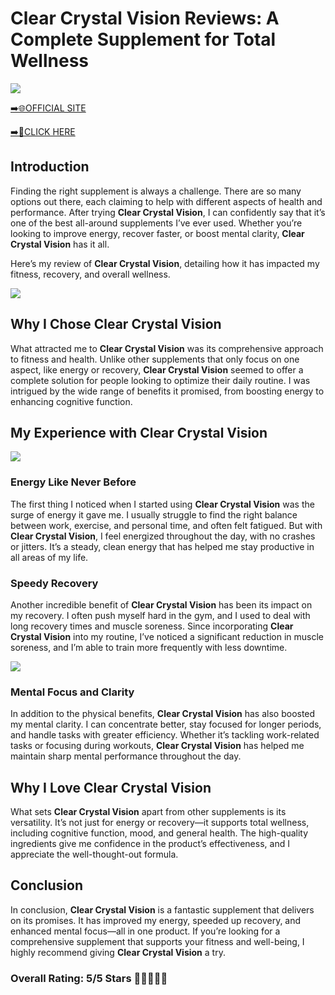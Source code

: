 # **Clear Crystal Vision Reviews**: A Complete Supplement for Total Wellness

[![](https://static.vecteezy.com/system/resources/thumbnails/019/896/014/small/buy-now-gradient-button-with-cart-symbol-buy-now-illustration-png.png)](https://edetoop.top/lander/sugarpreland-1/clearvisio.html) 

[➡️🌐OFFICIAL SITE](https://edetoop.top/lander/sugarpreland-1/clearvisio.html) 

[➡️🔗CLICK HERE](https://edetoop.top/lander/sugarpreland-1/clearvisio.html) 


## Introduction

Finding the right supplement is always a challenge. There are so many options out there, each claiming to help with different aspects of health and performance. After trying **Clear Crystal Vision**, I can confidently say that it’s one of the best all-around supplements I’ve ever used. Whether you’re looking to improve energy, recover faster, or boost mental clarity, **Clear Crystal Vision** has it all.

Here’s my review of **Clear Crystal Vision**, detailing how it has impacted my fitness, recovery, and overall wellness.

[![](https://wallpapers.com/images/hd/red-order-now-button-udg4jcj4arvn8b0n-2.png)](https://edetoop.top/lander/sugarpreland-1/clearvisio.html)  

## Why I Chose **Clear Crystal Vision**

What attracted me to **Clear Crystal Vision** was its comprehensive approach to fitness and health. Unlike other supplements that only focus on one aspect, like energy or recovery, **Clear Crystal Vision** seemed to offer a complete solution for people looking to optimize their daily routine. I was intrigued by the wide range of benefits it promised, from boosting energy to enhancing cognitive function.

## My Experience with **Clear Crystal Vision**

[![](https://static.vecteezy.com/system/resources/thumbnails/019/896/014/small/buy-now-gradient-button-with-cart-symbol-buy-now-illustration-png.png)](https://edetoop.top/lander/sugarpreland-1/clearvisio.html)

### Energy Like Never Before

The first thing I noticed when I started using **Clear Crystal Vision** was the surge of energy it gave me. I usually struggle to find the right balance between work, exercise, and personal time, and often felt fatigued. But with **Clear Crystal Vision**, I feel energized throughout the day, with no crashes or jitters. It’s a steady, clean energy that has helped me stay productive in all areas of my life.

### Speedy Recovery

Another incredible benefit of **Clear Crystal Vision** has been its impact on my recovery. I often push myself hard in the gym, and I used to deal with long recovery times and muscle soreness. Since incorporating **Clear Crystal Vision** into my routine, I’ve noticed a significant reduction in muscle soreness, and I’m able to train more frequently with less downtime.

[![](https://wallpapers.com/images/hd/red-order-now-button-udg4jcj4arvn8b0n-2.png)](https://edetoop.top/lander/sugarpreland-1/clearvisio.html)  

### Mental Focus and Clarity

In addition to the physical benefits, **Clear Crystal Vision** has also boosted my mental clarity. I can concentrate better, stay focused for longer periods, and handle tasks with greater efficiency. Whether it’s tackling work-related tasks or focusing during workouts, **Clear Crystal Vision** has helped me maintain sharp mental performance throughout the day.

## Why I Love **Clear Crystal Vision**

What sets **Clear Crystal Vision** apart from other supplements is its versatility. It’s not just for energy or recovery—it supports total wellness, including cognitive function, mood, and general health. The high-quality ingredients give me confidence in the product’s effectiveness, and I appreciate the well-thought-out formula.

## Conclusion

In conclusion, **Clear Crystal Vision** is a fantastic supplement that delivers on its promises. It has improved my energy, speeded up recovery, and enhanced mental focus—all in one product. If you’re looking for a comprehensive supplement that supports your fitness and well-being, I highly recommend giving **Clear Crystal Vision** a try.

### Overall Rating: 5/5 Stars 🌟🌟🌟🌟🌟
